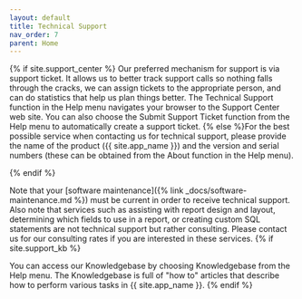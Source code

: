 ```yaml
---
layout: default
title: Technical Support
nav_order: 7
parent: Home
---
```


{% if site.support_center %}
Our preferred mechanism for support is via support ticket. It allows us to better track support calls so nothing falls through the cracks, we can assign tickets to the appropriate person, and can do statistics that help us plan things better. The Technical Support function in the Help menu navigates your browser to the Support Center web site. You can also choose the Submit Support Ticket function from the Help menu to automatically create a support ticket.
{% else %}For the best possible service when contacting us for technical support, please provide the name of the product ({{ site.app_name }}) and the version and serial numbers (these can be obtained from the About function in the Help menu).

{% endif %}

Note that your [software maintenance]({% link _docs/software-maintenance.md %}) must be current in order to receive technical support. Also note that services such as assisting with report design and layout, determining which fields to use in a report, or creating custom SQL statements are not technical support but rather consulting. Please contact us for our consulting rates if you are interested in these services.
{% if site.support_kb %}

You can access our Knowledgebase by choosing Knowledgebase from the Help menu. The Knowledgebase is full of "how to" articles that describe how to perform various tasks in {{ site.app_name }}.
{% endif %}
